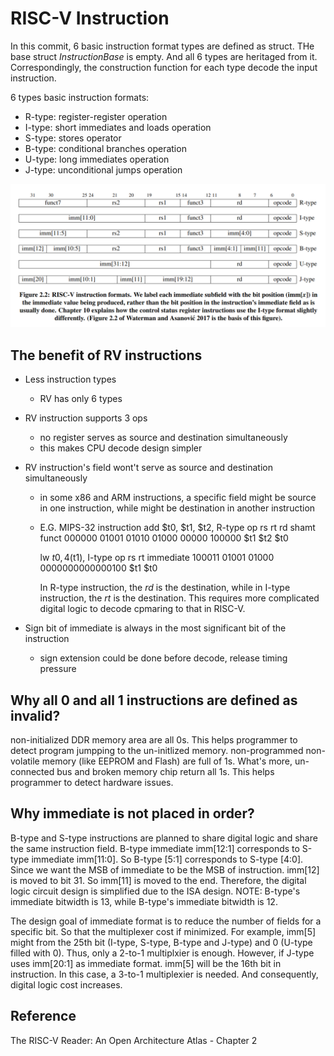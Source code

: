 # RISC-V Instruction

In this commit, 6 basic instruction format types are defined as struct. THe base struct *InstructionBase* is empty. And all 6 types are heritaged from it. Correspondingly, the construction function for each type decode the input instruction.

6 types basic instruction formats:

- R-type: register-register operation
- I-type: short immediates and loads operation
- S-type: stores operator
- B-type: conditional branches operation
- U-type: long immediates operation
- J-type: unconditional jumps operation

![RISC-V instruction formats](./img/rv_inst_type.png)

## The benefit of RV instructions

- Less instruction types

  - RV has only 6 types
- RV instruction supports 3 ops

  - no register serves as source and destination simultaneously
  - this makes CPU decode design simpler
- RV instruction's field wont't serve as source and destination simultaneously

  - in some x86 and ARM instructions, a specific field might be source in one instruction, while might be destination in another instruction
  - E.G. MIPS-32 instruction
    add $t0, $t1, $t2, R-type
    op     rs     rt     rd    shamt funct
    000000 01001  01010  01000 00000 100000
    $t1    $t2    $t0

    lw $t0, 4($t1), I-type
    op     rs     rt    immediate
    100011 01001  01000 0000000000000100
    $t1    $t0

    In R-type instruction, the *rd* is the destination, while in I-type instruction, the *rt* is the destination. This requires more complicated digital logic to decode cpmaring to that in RISC-V.
- Sign bit of immediate is always in the most significant bit of the instruction

  - sign extension could be done before decode, release timing pressure

## Why all 0 and all 1 instructions are defined as invalid?

non-initialized DDR memory area are all 0s. This helps programmer to detect program jumpping to the un-initlized memory. non-programmed non-volatile memory (like EEPROM and Flash) are full of 1s. What's more, un-connected bus and broken memory chip return all 1s. This helps programmer to detect hardware issues.

## Why immediate is not placed in order?

B-type and S-type instructions are planned to share digital logic and share the same instruction field. B-type immediate imm[12:1] corresponds to S-type immediate imm[11:0]. So B-type [5:1] corresponds to S-type [4:0]. Since we want the MSB of immediate to be the MSB of instruction. imm[12] is moved to bit 31. So imm[11] is moved to the end. Therefore, the digital logic circuit design is simplified due to the ISA design.
NOTE: B-type's immediate bitwidth is 13, while B-type's immediate bitwidth is 12.

The design goal of immediate format is to reduce the number of fields for a specific bit. So that the multiplexer cost if minimized. For example, imm[5] might from the 25th bit (I-type, S-type, B-type and J-type) and 0 (U-type filled with 0). Thus, only a 2-to-1 multiplxier is enough. However, if J-type uses imm[20:1] as immediate format. imm[5] will be the 16th bit in instruction. In this case, a 3-to-1 multiplexier is needed. And consequently, digital logic cost increases.

## Reference

The RISC-V Reader: An Open Architecture Atlas - Chapter 2
